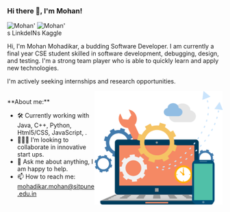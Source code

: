 ### Hi there 👋, I'm Mohan!

<a href="https://www.linkedin.com/in/mohan-mohadikar-84a911187/">
  <img align="left" alt="Mohan's LinkdeIN" width="70px" src="https://www.vectorico.com/download/social_media/Linkedin-full-logo.png" />
</a>

<a href="https://www.kaggle.com/androsstrk">
  <img align="left" alt="Mohan's Kaggle" width="70px" src="https://upload.wikimedia.org/wikipedia/commons/7/7c/Kaggle_logo.png" />
</a>


<br>
<br>


Hi, I'm Mohan Mohadikar, a budding Software Developer. I am currently a final year CSE student skilled in software development, debugging, design, and testing. I'm a strong team player who is able to quickly learn and apply new technologies.

I'm actively seeking internships and research opportunities.

  
  <img align="right" width="300" alt="" src="https://raw.githubusercontent.com/mohanmohadikar/mohanmohadikar/main/image.png" />
  <br>
**About me:**

- 🛠 Currently working with Java, C++, Python, Html5/CSS, JavaScript, .
- 👨🏻‍💻 I’m looking to collaborate in innovative start ups.
- 💬 Ask me about anything, I am happy to help.
- 📫 How to reach me: mohadikar.mohan@sitpune.edu.in

